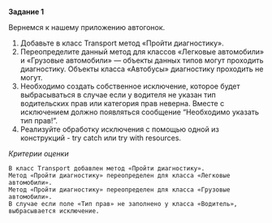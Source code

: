 **Задание 1**

Вернемся к нашему приложению автогонок.

1. Добавьте в класс Transport метод «Пройти диагностику».
2. Переопределите данный метод для классов «Легковые автомобили» и «Грузовые автомобили» — объекты данных типов могут проходить диагностику. Объекты класса «Автобусы» диагностику проходить не могут.
3. Необходимо создать собственное исключение, которое будет выбрасываться в случае если у водителя не указан тип водительских прав или категория прав неверна. Вместе с исключением должно появляться сообщение “Необходимо указать тип прав!”.
4. Реализуйте обработку исключения с помощью одной из конструкций - try catch или try with resources.

_Критерии оценки_

    В класс Transport добавлен метод «Пройти диагностику».
    Метод «Пройти диагностику» переопределен для класса «Легковые автомобили».
    Метод «Пройти диагностику» переопределен для класса «Грузовые автомобили».
    В случае если поле «Тип прав» не заполнено у класса «Водитель», выбрасывается исключение.

